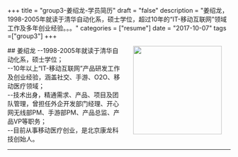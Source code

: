 +++
title = "group3-姜绍龙-学员简历"
draft = "false"
description = "姜绍龙，1998-2005年就读于清华自动化系，硕士学位，超过10年的“IT-移动互联网”领域工作及多年创业经验。。。"
categories = ["resume"]
date = "2017-10-07"
tags =["group3"]
+++

<img src="/post/group3/head-shaolong.png" width="200" align="right" hspace="20" vspace="0" />
## 姜绍龙
--1998-2005年就读于清华自动化系，硕士学位；<br/>
--10年以上“IT-移动互联网”产品研发工作及创业经验，涵盖社交、手游、O2O、移动医疗领域；<br/>
--技术出身，精通需求、产品、项目及团队管理，曾担任外企开发部门经理、开心网无线部PM、手游部PM、产品总监、产品VP等职务；<br/>
--目前从事移动医疗创业，是北京康龙科技创始人。<br/>

* * *
